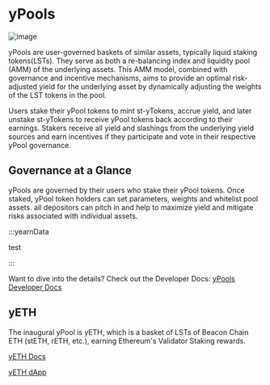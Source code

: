 # yPools

![image](/img/product-pages/ypools-banner3.png)

yPools are user-governed baskets of similar assets, typically liquid staking tokens(LSTs). They serve as both a re-balancing index and liquidity pool (AMM) of the underlying assets. This AMM model, combined with governance and incentive mechanisms, aims to provide an optimal risk-adjusted yield for the underlying asset by dynamically adjusting the weights of the LST tokens in the pool.

Users stake their yPool tokens to mint st-yTokens, accrue yield, and later unstake st-yTokens to receive yPool tokens back according to their earnings. Stakers receive all yield and slashings from the underlying yield sources and earn incentives if they participate and vote in their respective yPool governance.

## Governance at a Glance

yPools are governed by their users who stake their yPool tokens. Once staked, yPool token holders can set parameters, weights and whitelist pool assets. all depositors can pitch in and help to maximize yield and mitigate risks associated with individual assets.

:::yearnData

test

:::

Want to dive into the details? Check out the Developer Docs:
<PrettyLink>[yPools Developer Docs](/developers/ypools/ypools-overview)</PrettyLink>

## yETH

The inaugural yPool is yETH, which is a basket of LSTs of Beacon Chain ETH (stETH, rETH, etc.), earning Ethereum's Validator Staking rewards.

<PrettyLink>[yETH Docs](./yeth/overview)</PrettyLink>

<PrettyLink>[yETH dApp](https://yeth.yearn.fi/)</PrettyLink>
